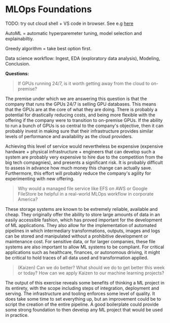 # MLOps Foundations

TODO: try out cloud shell + VS code in browser. See e.g [here](https://medium.com/google-cloud/how-to-run-visual-studio-code-in-google-cloud-shell-354d125d5748)

AutoML = automatic hyperparemeter tuning, model selection and explainabiltiy.

Greedy algorithm = take best option first.

Data science workflow: Ingest, EDA (exploratory data analysis), Modeling, Conclusion.


__Questions:__

> If GPUs running 24/7, is it worth getting away from the cloud to on-premise?

The premise under which we are answering this question is that the company that runs the GPUs 24/7 is selling GPU databases. This means that the GPUs are at the core of what they are doing. There is probably a potential for drastically reducing costs, and being more flexible with the offering if the company were to transition to on-premise GPUs. If the ability to run a bunch of GPUs is so central to the company's objective, then it can probably invest in making sure that their infrastructure provides similar levels of performance and availability as the cloud providers.

Achieving this level of service would nevertheless be expensive (expensive hardware + physical infrastructure + engineers that can develop such a system are probably very expensive to hire due to the competition from the big tech compagnies), and presents a significant risk. It is probably difficult to assess in advance how much money this change can actually save. Furthermore, this effort will probably reduce the company's agility for experimenting with new offering.

> Why would a managed file service like EFS on AWS or Google FileStore be helpful in a real-world MLOps workflow in corporate America?

These storage systems are known to be extremely reliable, available and cheap. They originally offer the ability to store large amounts of data in an easily accessible fashion, which has proved important for the development of ML applications. They also allow for the implementation of automated pipelines in which intermediary transformations, outputs, images and logs can be stored and manipulated without a prohibitive development or maintenance cost.
For sensitive data, or for larger companies, these file systems are also important to allow ML systems to be compliant. For critical applications such as healthcare, finances, or autonomous driving, it might be critical to hold traces of all data used and transformation applied.

> (Kaizen) Can we do better? What should we do to get better this week or today? How can we apply Kaizen to our machine learning projects?

The output of this exercise reveals some benefits of thinking a ML project in its entirety, with the scope including steps of integration, deployment and serving.
The infrastructure and tooling enforces some level of quality. It does take some time to set everything up, but an improvement could be to script the creation of the entire pipeline. A good boilerplate could provide some strong foundation to then develop any ML project that would be used in practice.